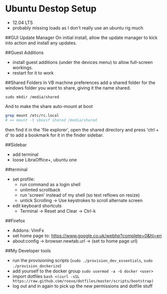 # Ubuntu Destop Setup

* 12.04 LTS
* probably missing loads as I don't really use an ubuntu rig much


##GUI Update Manager
On initial install, allow the update manager to kick into action and install
any updates.

##Guest Additions
* install guest additions (under the devices menu) to allow full-screen
workings.
* restart for it to work

##Shared Folders
In VB machine preferences add a shared folder for the windows folder you want
to share, giving it the name shared.

`sudo mkdir /media/shared`

And to make the share auto-mount at boot

```sh
grep mount /etc/rc.local
# => mount -t vboxsf shared /media/shared
```

then find it in the 'file explorer', open the shared directory and press
'ctrl + d' to add a bookmark for it in
the finder sidebar.

##Sidebar
* add terminal
* loose LibraOffice+, ubuntu one

##terminal
* set profile:
  - run command as a login shell
  - unlimted scrollback
  - run 'screen' instead of my shell (so text reflows on resize)
  - untick Scrolling -> Use keystrokes to scroll alternate screen
* edit keyboard shortcuts
  * Terminal -> Reset and Clear -> Ctrl-k

##Firefox
* Addons: VimFx
* set home page to: https://www.google.co.uk/webhp?complete=0&hl=en
* about:config -> browser.newtab.url -> (set to home page url)

##My Developer tools
* run the provisioning scripts (`sudo ./provision_dev_essentials`, `sudo ./provision_dockerize`)
* add yourself to the docker group `sudo usermod -a -G docker <user>`
* import dotfiles `bash <(curl -sSL https://raw.github.com/roovo/dotfiles/master/scripts/bootstrap)`
* log out and in again to pick up the new permissions and dotfile stuff
